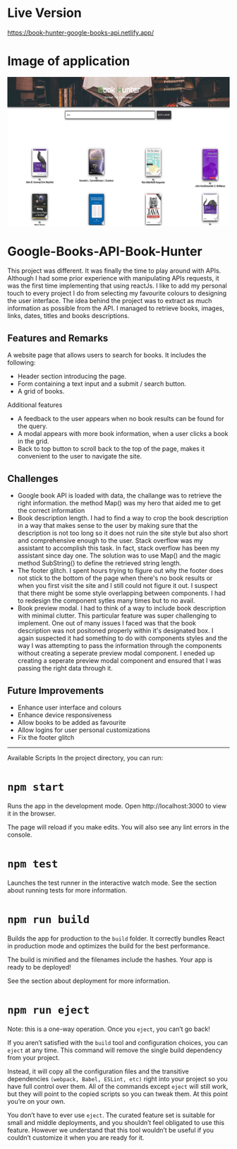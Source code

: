 # Live Version 
https://book-hunter-google-books-api.netlify.app/

# Image of application
![alt text](https://github.com/jedhabush/Google-Books-API-Book-Hunter/blob/main/bookAPI.png)

# Google-Books-API-Book-Hunter
This project was different. It was finally the time to play around with APIs. Although I had some prior experience with manipulating APIs requests, it was the first time implementing that using reactJs. I like to add my personal touch to every project I do from selecting my favourite colours to designing the user interface. The idea behind the project was to extract as much information as possible from the API. I managed to retrieve books, images, links, dates, titles and books descriptions.

## Features and Remarks
A website page that allows users to search for books.
It includes the following:
 - Header section introducing the page.
 - Form containing a text input and a submit / search button.
 - A grid of books.

Additional features 
 - A feedback to the user appears when no book results can be found for the query.
 - A modal appears with more book information, when a user clicks a book in the grid.
 - Back to top button to scroll back to the top of the page, makes it convenient to the user to navigate the site. 

## Challenges
- Google book API is loaded with data, the challange was to retrieve the right information. the method Map() was my hero that aided me to get the correct information
- Book description length. I had to find a way to crop the book description in a way that makes sense to the user by making sure that the description is not too long so it does not ruin the site style but also short and comprehensive enough to the user. Stack overflow was my assistant to accomplish this task. In fact, stack overflow has been my assistant since day one. The solution was to use Map() and the magic method SubString() to define the retrieved string length.
- The footer glitch. I spent hours trying to figure out why the footer does not stick to the bottom of the page when there's no book results or when you first visit the site and I still could not figure it out. I suspect that there might be some style overlapping between components. I had to redesign the component sytles many times but to no avail.
- Book preview modal. I had to think of a way to include book description with minimal clutter. This particular feature was super challenging to implement. One out of many issues I faced was that the book description was not positoned properly within it's designated box. I again suspected it had something to do with components styles and the way I was attempting to pass the information through the components without creating a seperate preview modal component. I eneded up creating a seperate preview modal component and ensured that I was passing the right data through it.

## Future Improvements
- Enhance user interface and colours 
- Enhance device responsiveness
- Allow books to be added as favourite
- Allow logins for user personal customizations
- Fix the footer glitch






------------
Available Scripts
In the project directory, you can run:

# ```npm start```

Runs the app in the development mode.
Open http://localhost:3000 to view it in the browser.

The page will reload if you make edits.
You will also see any lint errors in the console.

# ```npm test```
Launches the test runner in the interactive watch mode.
See the section about running tests for more information.

# ```npm run build```
Builds the app for production to the ```build``` folder.
It correctly bundles React in production mode and optimizes the build for the best performance.

The build is minified and the filenames include the hashes.
Your app is ready to be deployed!

See the section about deployment for more information.

# ```npm run eject```
Note: this is a one-way operation. Once you ```eject```, you can’t go back!

If you aren’t satisfied with the ```build``` tool and configuration choices, you can ```eject``` at any time. This command will remove the single build dependency from your project.

Instead, it will copy all the configuration files and the transitive dependencies ```(webpack, Babel, ESLint, etc)``` right into your project so you have full control over them. All of the commands except ```eject``` will still work, but they will point to the copied scripts so you can tweak them. At this point you’re on your own.

You don’t have to ever use ```eject```. The curated feature set is suitable for small and middle deployments, and you shouldn’t feel obligated to use this feature. However we understand that this tool wouldn’t be useful if you couldn’t customize it when you are ready for it.
